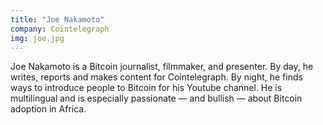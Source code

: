 ```yaml
---
title: "Joe Nakamoto"
company: Cointelegraph
img: joe.jpg
---
```


Joe Nakamoto is a Bitcoin journalist, filmmaker, and presenter. By day, he writes, reports and makes content for Cointelegraph. By night, he finds ways to introduce people to Bitcoin for his Youtube channel. He is multilingual and is especially passionate — and bullish — about Bitcoin adoption in Africa.